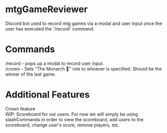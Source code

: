 # mtgGameReviewer
Discord bot used to record mtg games via a modal and user input once the user has executed the '/record' command.

# Commands
/record - pops up a modal to record user input.<br />
/crown - Sets "The Monarch 👑" role to whoever is specified. Should be the winner of the last game.

# Additional Features
Crown feature<br />
WIP: Scoreboard for our users. For now we will simply be using slashCommands in order to view the scoreboard, add users to the scoreboard, change user's score, remove players, etc.<br />

